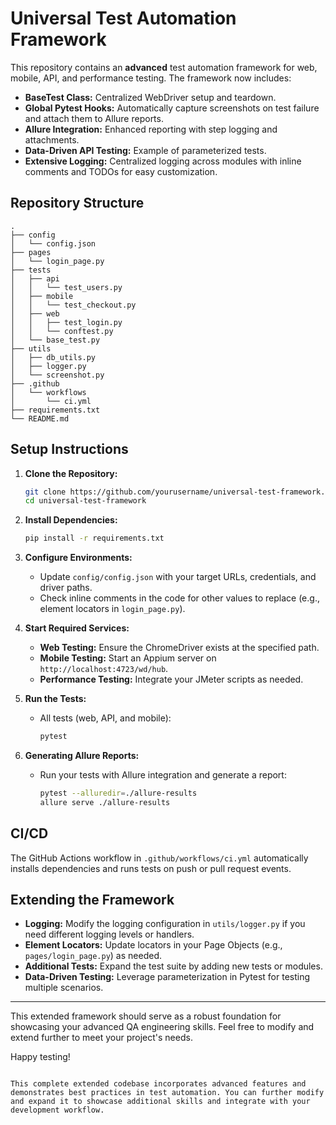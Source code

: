 # Universal Test Automation Framework

This repository contains an **advanced** test automation framework for web, mobile, API, and performance testing. The framework now includes:

- **BaseTest Class:** Centralized WebDriver setup and teardown.
- **Global Pytest Hooks:** Automatically capture screenshots on test failure and attach them to Allure reports.
- **Allure Integration:** Enhanced reporting with step logging and attachments.
- **Data-Driven API Testing:** Example of parameterized tests.
- **Extensive Logging:** Centralized logging across modules with inline comments and TODOs for easy customization.

## Repository Structure

```
.
├── config
│   └── config.json
├── pages
│   └── login_page.py
├── tests
│   ├── api
│   │   └── test_users.py
│   ├── mobile
│   │   └── test_checkout.py
│   ├── web
│   │   ├── test_login.py
│   │   └── conftest.py
│   └── base_test.py
├── utils
│   ├── db_utils.py
│   ├── logger.py
│   └── screenshot.py
├── .github
│   └── workflows
│       └── ci.yml
├── requirements.txt
└── README.md
```

## Setup Instructions

1. **Clone the Repository:**
   ```bash
   git clone https://github.com/yourusername/universal-test-framework.git
   cd universal-test-framework
   ```

2. **Install Dependencies:**
   ```bash
   pip install -r requirements.txt
   ```

3. **Configure Environments:**
   - Update `config/config.json` with your target URLs, credentials, and driver paths.
   - Check inline comments in the code for other values to replace (e.g., element locators in `login_page.py`).

4. **Start Required Services:**
   - **Web Testing:** Ensure the ChromeDriver exists at the specified path.
   - **Mobile Testing:** Start an Appium server on `http://localhost:4723/wd/hub`.
   - **Performance Testing:** Integrate your JMeter scripts as needed.

5. **Run the Tests:**
   - All tests (web, API, and mobile):
     ```bash
     pytest
     ```

6. **Generating Allure Reports:**
   - Run your tests with Allure integration and generate a report:
     ```bash
     pytest --alluredir=./allure-results
     allure serve ./allure-results
     ```

## CI/CD

The GitHub Actions workflow in `.github/workflows/ci.yml` automatically installs dependencies and runs tests on push or pull request events.

## Extending the Framework

- **Logging:** Modify the logging configuration in `utils/logger.py` if you need different logging levels or handlers.
- **Element Locators:** Update locators in your Page Objects (e.g., `pages/login_page.py`) as needed.
- **Additional Tests:** Expand the test suite by adding new tests or modules.
- **Data-Driven Testing:** Leverage parameterization in Pytest for testing multiple scenarios.

---

This extended framework should serve as a robust foundation for showcasing your advanced QA engineering skills. Feel free to modify and extend further to meet your project's needs.

Happy testing!
```

This complete extended codebase incorporates advanced features and demonstrates best practices in test automation. You can further modify and expand it to showcase additional skills and integrate with your development workflow.

